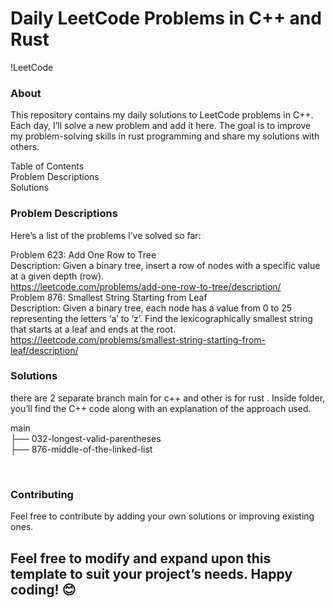 # Daily LeetCode Problems in C++ and Rust
!LeetCode

### About
This repository contains my daily solutions to LeetCode problems in C++. Each day, I’ll solve a new problem and add it here. The goal is to improve my problem-solving skills in rust programming and share my solutions with others.

Table of Contents<br>
Problem Descriptions<br>
Solutions<br>

### Problem Descriptions
Here’s a list of the problems I’ve solved so far:

Problem 623: Add One Row to Tree <br>
Description: Given a binary tree, insert a row of nodes with a specific value at a given depth (row).<br>
https://leetcode.com/problems/add-one-row-to-tree/description/   
Problem 876: Smallest String Starting from Leaf<br>
Description: Given a binary tree, each node has a value from 0 to 25 representing the letters ‘a’ to ‘z’. Find the lexicographically smallest string that starts at a leaf and ends at the root. <br>
https://leetcode.com/problems/smallest-string-starting-from-leaf/description/

### Solutions
there are 2 separate branch main for c++ and other is for rust . Inside folder, you’ll find the C++ code along with an explanation of the approach used.

main <br>
├── 032-longest-valid-parentheses <br>
├── 876-middle-of-the-linked-list <br>
<!-- same goes for other Rust branch --> <br>

### Contributing
Feel free to contribute by adding your own solutions or improving existing ones. 

## Feel free to modify and expand upon this template to suit your project’s needs. Happy coding! 😊
